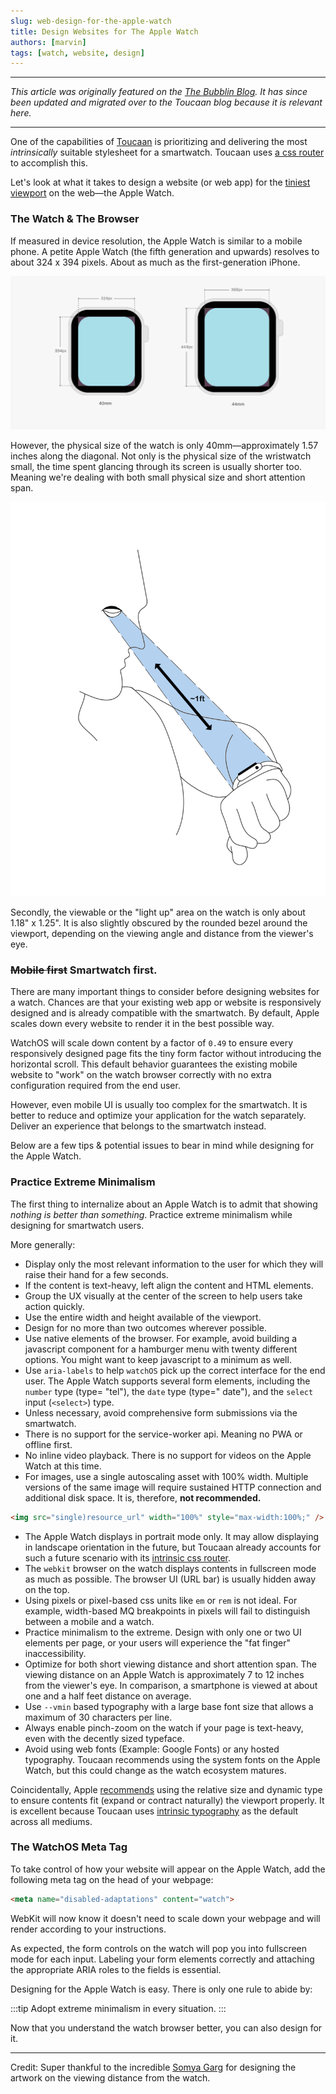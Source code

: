 ```yaml
---
slug: web-design-for-the-apple-watch
title: Design Websites for The Apple Watch
authors: [marvin]
tags: [watch, website, design]
---
```



---

_This article was originally featured on the [The Bubblin Blog](https://bubblin.io/scrolls/blog). It has since been updated and migrated over to the Toucaan blog because it is relevant here._

---

One of the capabilities of [Toucaan](https://toucaan.com) is prioritizing and delivering the most _intrinsically_ suitable stylesheet for a smartwatch. Toucaan uses [a css router](/blog/a-css-router) to accomplish this.

Let's look at what it takes to design a website (or web app) for the [tiniest viewport](/blog/the-new-landscape-of-the-web) on the web—the Apple Watch.


<!--truncate-->

### The Watch & The Browser

If measured in device resolution, the Apple Watch is similar to a mobile phone. A petite Apple Watch (the fifth generation and upwards) resolves to about 324 x 394 pixels. About as much as the first-generation iPhone.

![Viewport dimensions of Apple Watch 5](https://raw.githubusercontent.com/marvindanig/assets/master/viewport-dimensions-apple-watch.jpg)
 

However, the physical size of the watch is only 40mm—approximately 1.57 inches along the diagonal. Not only is the physical size of the wristwatch small, the time spent glancing through its screen is usually shorter too. Meaning we're dealing with both small physical size and short attention span. 

![Viewing distance of an Apple Watch.](https://raw.githubusercontent.com/marvindanig/assets/master/apple-watch-viewing-distance.jpg)

Secondly, the viewable or the "light up" area on the watch is only about 1.18" x 1.25". It is also slightly obscured by the rounded bezel around the viewport, depending on the viewing angle and distance from the viewer's eye.




### ~~Mobile first~~ Smartwatch first.

There are many important things to consider before designing websites for a watch. Chances are that your existing web app or website is responsively designed and is already compatible with the smartwatch. By default, Apple scales down every website to render it in the best possible way.

WatchOS will scale down content by a factor of `0.49` to ensure every responsively designed page fits the tiny form factor without introducing the horizontal scroll. This default behavior guarantees the existing mobile website to "work" on the watch browser correctly with no extra configuration required from the end user. 

However, even mobile UI is usually too complex for the smartwatch. It is better to reduce and optimize your application for the watch separately. Deliver an experience that belongs to the smartwatch instead.

Below are a few tips & potential issues to bear in mind while designing for the Apple Watch.

### Practice Extreme Minimalism

The first thing to internalize about an Apple Watch is to admit that showing _nothing is better than something_. Practice extreme minimalism while designing for smartwatch users. 

More generally:

- Display only the most relevant information to the user for which they will raise their hand for a few seconds.
- If the content is text-heavy, left align the content and HTML elements.
- Group the UX visually at the center of the screen to help users take action quickly. 
- Use the entire width and height available of the viewport.
- Design for no more than two outcomes wherever possible.
- Use native elements of the browser. For example, avoid building a javascript component for a hamburger menu with twenty different options. You might want to keep javascript to a minimum as well. 
- Use `aria-labels` to help `watchOS` pick up the correct interface for the end user. The Apple Watch supports several form elements, including the `number` type (type= "tel"), the `date` type (type=" date"), and the `select` input (`<select>`) type. 
- Unless necessary, avoid comprehensive form submissions via the smartwatch.
- There is no support for the service-worker api. Meaning no PWA or offline first.
- No inline video playback. There is no support for videos on the Apple Watch at this time.
- For images, use a single autoscaling asset with 100% width. Multiple versions of the same image will require sustained HTTP connection and additional disk space. It is, therefore, **not recommended.** 

```html
<img src="single)resource_url" width="100%" style="max-width:100%;" />
```
- The Apple Watch displays in portrait mode only. It may allow displaying in landscape orientation in the future, but Toucaan already accounts for such a future scenario with its [intrinsic css router](/blog/a-css-router).
- The `webkit` browser on the watch displays contents in fullscreen mode as much as possible. The browser UI (URL bar) is usually hidden away on the top. 
- Using pixels or pixel-based css units like `em` or `rem` is not ideal. For example, width-based MQ breakpoints in pixels will fail to distinguish between a mobile and a watch. 
- Practice minimalism to the extreme. Design with only one or two UI elements per page, or your users will experience the "fat finger" inaccessibility.
- Optimize for both short viewing distance and short attention span. The viewing distance on an Apple Watch is approximately 7 to 12 inches from the viewer's eye. In comparison, a smartphone is viewed at about one and a half feet distance on average.
- Use `--vmin` based typography with a large base font size that allows a maximum of 30 characters per line. 
- Always enable pinch-zoom on the watch if your page is text-heavy, even with the decently sized typeface.
- Avoid using web fonts (Example: Google Fonts) or any hosted typography. Toucaan recommends using the system fonts on the Apple Watch, but this could change as the watch ecosystem matures.


Coincidentally, Apple [recommends](https://developer.apple.com/design/human-interface-guidelines/watchos/visual-design/display-sizes/) using the relative size and dynamic type to ensure contents fit (expand or contract naturally) the viewport properly. It is excellent because Toucaan uses [intrinsic typography](./intrinsic-typography) as the default across all mediums.


### The WatchOS Meta Tag

To take control of how your website will appear on the Apple Watch, add the following meta tag on the head of your webpage:

```html
<meta name="disabled-adaptations" content="watch">
```

WebKit will now know it doesn't need to scale down your webpage and will render according to your instructions.

As expected, the form controls on the watch will pop you into fullscreen mode for each input. Labeling your form elements correctly and attaching the appropriate ARIA roles to the fields is essential.

Designing for the Apple Watch is easy. There is only one rule to abide by: 

:::tip
Adopt extreme minimalism in every situation.
:::

Now that you understand the watch browser better, you can also design for it.


---

Credit: Super thankful to the incredible [Somya Garg](https://bubblin.io/somyagarg-somya-garg) for designing the artwork on the viewing distance from the watch.